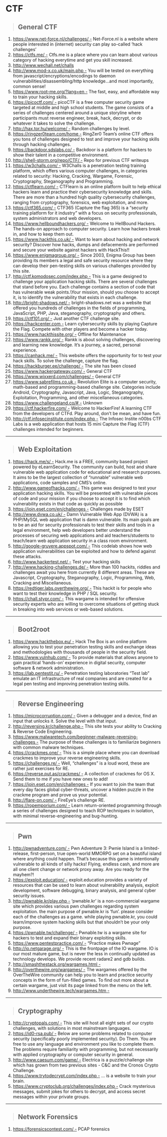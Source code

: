 # CTF

> ## **General CTF**

1. https://www.net-force.nl/challenges/ - Net-Force.nl is a website where people interested in (internet) security can play so-called ‘hack challenges’
2. https://ctfs.me/ - Ctfs.me is a place where you can learn about various category of hacking everytime and get you skill increased.
3. http://www.wechall.net/challs
4. http://www.mod-x.co.uk/main.php - You will be tested on everything from javascript/encryptions/encodings to daemon vulnerabilities/disassembling/http knowledge…and most importantly, common sense!
5. https://www.root-me.org/?lang=en - The fast, easy, and affordable way to train your hacking skills.
6. https://picoctf.com/ - picoCTF is a free computer security game targeted at middle and high school students. The game consists of a series of challenges centered around a unique storyline where participants must reverse engineer, break, hack, decrypt, or do whatever it takes to solve the challenge.
7. http://hax.tor.hu/welcome/ - Random challenges by level.
8. https://ringzer0team.com/home - RingZer0 Team’s online CTF offers you tons of challenges designed to test and improve your hacking skills through hacking challenges.
9. https://backdoor.sdslabs.co/ - Backdoor is a platform for hackers to show their talent in a competitive environment.
10. http://shell-storm.org/repo/CTF/ - Repo for previous CTF writeups
11. https://w3challs.com/ - W3Challs is a penetration testing training platform, which offers various computer challenges, in categories related to security: Hacking, Cracking, Wargame, Forensic, Cryptography, Steganography and Programming.
12. https://ctflearn.com/ - CTFlearn is an online platform built to help ethical hackers learn and practice their cybersecurity knowledge and skills. There are more than a hundred high quality cybersecurity challenges, ranging from cryptography, forensics, web exploitation, and more.
13. https://ctf365.com/ - CTF365 (Capture the flag 365) is a “security training platform for it industry” with a focus on security professionals, system administrators and web developers.
14. https://www.hellboundhackers.org/ - Welcome to HellBound Hackers. The hands-on approach to computer security. Learn how hackers break in, and how to keep them out.
15. https://www.hackthis.co.uk/ - Want to learn about hacking and network security? Discover how hacks, dumps and defacements are performed and secure your website against hackers with HackThis!!
16. https://www.enigmagroup.org/ - Since 2003, Enigma Group has been providing its members a legal and safe security resource where they can develop their pen-testing skills on various challenges provided by this site.
17. http://ctf.komodosec.com/index.php - This is a game designed to challenge your application hacking skills. There are several challenges that stand before you. Each challenge contains a section of code that has vulnerable weak points.\Your mission, should you choose to accept it, is to identify the vulnerability that exists in each challenge.
18. http://bright-shadows.net/ - bright-shadows.net was a website that offered you hundreds of challenges in the fields of programming, JavaScript, PHP, Java, steganography, cryptography and others.
19. https://ctf101.org/ - Just another CTF challenge site.
20. https://hackcenter.com - Learn cybersecurity skills by playing Capture the Flag. Compete with other players and become a hacker today.
21. https://www.hackthissite.org/ - Offline for Maintenance
22. https://www.rankk.org/ - Rankk is about solving challenges, discovering and learning new knowledge. It’s a journey, a sacred, personal experience.
23. https://canhack.me/ - This website offers the opportunity for to test your hack skills. To solve the challenge, capture the flag.
24. https://hackburger.ee/challenge/ - The site has been closed
25. https://www.hackergateway.com/ - General CTF
26. https://www.wixxerd.com/challenges/ - General CTF
27. https://www.sabrefilms.co.uk - Revolution Elite is a computer security, math-based and programming-based challenge site. Categories include Android, Cryptography, Javascript, Java, Logic, Steganography, Exploitation, Programming, and other miscellaneous categories.
28. https://www.challengeland.co/# - Unknown
29. https://ctf.hackerfire.com/ - Welcome to HackerFire! A learning CTF from the developers of CTFd. Play around, don’t be mean, and have fun.
30. http://ctf.infosecinstitute.com/index.php - The Infosec Instite n00bs CTF Labs is a web application that hosts 15 mini Capture the Flag (CTF) challenges intended for beginners.

---

> ## **Web Exploitation**

1. https://hack.me/s/ - Hack.me is a FREE, community based project powered by eLearnSecurity. The community can build, host and share vulnerable web application code for educational and research purposes. It aims to be the largest collection of “runnable” vulnerable web applications, code samples and CMS’s online.
2. http://www.gameofhacks.com/ - This game was designed to test your application hacking skills. You will be presented with vulnerable pieces of code and your mission if you choose to accept it is to find which vulnerability exists in that code as quickly as possible
3. https://join.eset.com/en/challenges - Challenges made by ESET
4. http://www.dvwa.co.uk/ - Damn Vulnerable Web App (DVWA) is a PHP/MySQL web application that is damn vulnerable. Its main goals are to be an aid for security professionals to test their skills and tools in a legal environment, help web developers better understand the processes of securing web applications and aid teachers/students to teach/learn web application security in a class room environment.
5. http://google-gruyere.appspot.com/ - This codelab shows how web application vulnerabilities can be exploited and how to defend against these attacks.
6. http://www.hackertest.net/ - Test your hacking skills
7. http://www.hacking-challenges.de/ - More than 100 hackits, riddles and challenges await you here from currently 8 different areas. These are Javascript, Cryptography, Steganography, Logic, Programming, Web, Cracking and Miscellaneous.
8. https://redtiger.labs.overthewire.org/ - This hackit is for people who want to test their knowledge in PHP / SQL security.
9. https://chall.stypr.com/ - This wargame is intended for offensive security experts who are willing to overcome situations of getting stuck in breaking into web services or web-based solutions.

---

> ## **Boot2root**

1. https://www.hackthebox.eu/ - Hack The Box is an online platform allowing you to test your penetration testing skills and exchange ideas and methodologies with thousands of people in the security field.
2. https://www.vulnhub.com/ - To provide materials that allows anyone to gain practical ‘hands-on’ experience in digital security, computer software & network administration.
3. https://lab.pentestit.ru/ - Penetration testing laboratories “Test lab” emulate an IT infrastructure of real companies and are created for a legal pen testing and improving penetration testing skills.

---

> ## **Reverse Engineering**

1. https://microcorruption.com/ - Given a debugger and a device, find an input that unlocks it. Solve the level with that input.
2. http://reversing.kr/challenge.php - This site tests your ability to Cracking & Reverse Code Engineering.
3. https://www.malwaretech.com/beginner-malware-reversing-challenges - The purpose of these challenges is to familiarize beginners with common malware techniques.
4. https://crackmes.one/ - This is a simple place where you can download crackmes to improve your reverse engineering skills.
5. https://challenges.re/ - Well, “challenges” is a loud word, these are rather just exercises for RE.
6. https://reverse.put.as/crackmes/ - A collection of crackmes for OS X. Send them to me if you have new ones to add!
7. https://join.eset.com/en/challenges - If you want to join the team that every day faces global cyber-threats, uncover a hidden puzzle in the crackme program and prove us your potential.
8. http://flare-on.com/ - FireEye’s challenge RE.
9. https://ropemporium.com/ - Learn return-oriented programming through a series of challenges designed to teach ROP techniques in isolation, with minimal reverse-engineering and bug-hunting.

---

> ## **Pwn**

1. http://pwnadventure.com/ - Pwn Adventure 3: Pwnie Island is a limited-release, first-person, true open-world MMORPG set on a beautiful island where anything could happen. That’s because this game is intentionally vulnerable to all kinds of silly hacks! Flying, endless cash, and more are all one client change or network proxy away. Are you ready for the mayhem?!
2. https://exploit.education/ - exploit.education provides a variety of resources that can be used to learn about vulnerability analysis, exploit development, software debugging, binary analysis, and general cyber security issues.
3. http://pwnable.kr/play.php - ‘pwnable.kr’ is a non-commercial wargame site which provides various pwn challenges regarding system exploitation. the main purpose of pwnable.kr is ‘fun’. please consider each of the challenges as a game. while playing pwnable.kr, you could learn/improve system hacking skills but that shouldn’t be your only purpose.
4. https://pwnable.tw/challenge/ - Pwnable.tw is a wargame site for hackers to test and expand their binary exploiting skills.
5. https://www.pentestpractice.com/ - “Practice makes Pwnage”
6. http://io.netgarage.org/ - This is the frontpage of the IO wargame. IO is our most mature game, but is never the less in continually updated as technology develops. We provide recent radare2 and gdb builds.
7. http://smashthestack.org/wargames.html -
8. http://overthewire.org/wargames/ - The wargames offered by the OverTheWire community can help you to learn and practice security concepts in the form of fun-filled games. To find out more about a certain wargame, just visit its page linked from the menu on the left.
9. http://www.underthewire.tech/wargames.htm -

---

> ## **Cryptography**

1. http://cryptopals.com/ - This site will host all eight sets of our crypto challenges, with solutions in most mainstream languages.
2. https://id0-rsa.pub/ - Below are some problems related to computer security (specifically poorly implemented security). Do Them. You are free to use any language and environment you like to complete them. The problems require familiarity with programming, but not necessarily with applied cryptography or computer security in general.
3. http://www.caesum.com/game/ - Electrica is a puzzle/challenge site which has grown from two previous sites - C&C and the Cronos Crypto Challenge.
4. https://www.trytodecrypt.com/index.php - … is a website to train your brain.
5. https://www.cryptoclub.org/challenges/index.php - Crack mysterious messages, submit jokes for others to decrypt, and access secret messages within your private groups.

---

> ## **Network Forensics**

1. https://forensicscontest.com/ - PCAP forensics